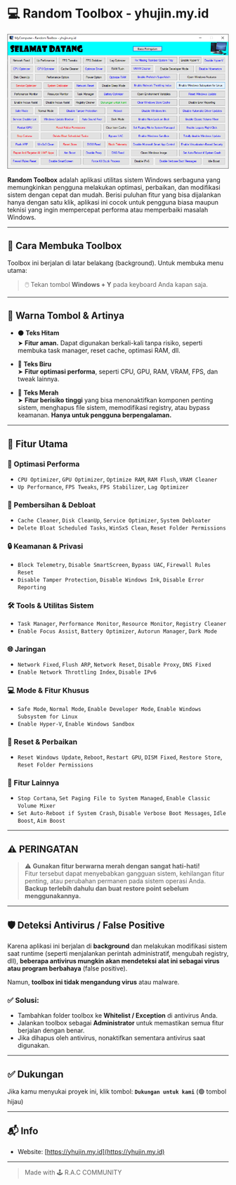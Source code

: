 # 💻 Random Toolbox - yhujin.my.id

![Tampilan Toolbox](image.png)

**Random Toolbox** adalah aplikasi utilitas sistem Windows serbaguna yang memungkinkan pengguna melakukan optimasi, perbaikan, dan modifikasi sistem dengan cepat dan mudah. Berisi puluhan fitur yang bisa dijalankan hanya dengan satu klik, aplikasi ini cocok untuk pengguna biasa maupun teknisi yang ingin mempercepat performa atau memperbaiki masalah Windows.

---

## 🧠 Cara Membuka Toolbox

Toolbox ini berjalan di latar belakang (background). Untuk membuka menu utama:

> 🖱️ Tekan tombol **Windows + Y** pada keyboard Anda kapan saja.

---

## 🎨 Warna Tombol & Artinya

- ⚫ **Teks Hitam**  
  ➤ **Fitur aman.** Dapat digunakan berkali-kali tanpa risiko, seperti membuka task manager, reset cache, optimasi RAM, dll.

- 🔵 **Teks Biru**  
  ➤ **Fitur optimasi performa**, seperti CPU, GPU, RAM, VRAM, FPS, dan tweak lainnya.

- 🔴 **Teks Merah**  
  ➤ **Fitur berisiko tinggi** yang bisa menonaktifkan komponen penting sistem, menghapus file sistem, memodifikasi registry, atau bypass keamanan. **Hanya untuk pengguna berpengalaman.**

---

## 🧰 Fitur Utama

### 🚀 Optimasi Performa
- `CPU Optimizer`, `GPU Optimizer`, `Optimize RAM`, `RAM Flush`, `VRAM Cleaner`
- `Up Performance`, `FPS Tweaks`, `FPS Stabilizer`, `Lag Optimizer`

### 🧹 Pembersihan & Debloat
- `Cache Cleaner`, `Disk CleanUp`, `Service Optimizer`, `System Debloater`
- `Delete Bloat Scheduled Tasks`, `WinSxS Clean`, `Reset Folder Permissions`

### 🔒 Keamanan & Privasi
- `Block Telemetry`, `Disable SmartScreen`, `Bypass UAC`, `Firewall Rules Reset`
- `Disable Tamper Protection`, `Disable Windows Ink`, `Disable Error Reporting`

### 🛠️ Tools & Utilitas Sistem
- `Task Manager`, `Performance Monitor`, `Resource Monitor`, `Registry Cleaner`
- `Enable Focus Assist`, `Battery Optimizer`, `Autorun Manager`, `Dark Mode`

### 🌐 Jaringan
- `Network Fixed`, `Flush ARP`, `Network Reset`, `Disable Proxy`, `DNS Fixed`
- `Enable Network Throttling Index`, `Disable IPv6`

### 💻 Mode & Fitur Khusus
- `Safe Mode`, `Normal Mode`, `Enable Developer Mode`, `Enable Windows Subsystem for Linux`
- `Enable Hyper-V`, `Enable Windows Sandbox`

### 🔁 Reset & Perbaikan
- `Reset Windows Update`, `Reboot`, `Restart GPU`, `DISM Fixed`, `Restore Store`, `Reset Folder Permissions`

### 🔄 Fitur Lainnya
- `Stop Cortana`, `Set Paging File to System Managed`, `Enable Classic Volume Mixer`
- `Set Auto-Reboot if System Crash`, `Disable Verbose Boot Messages`, `Idle Boost`, `Aim Boost`

---

## ⚠️ PERINGATAN

> ⚠️ **Gunakan fitur berwarna merah dengan sangat hati-hati!**  
> Fitur tersebut dapat menyebabkan gangguan sistem, kehilangan fitur penting, atau perubahan permanen pada sistem operasi Anda.  
> **Backup terlebih dahulu dan buat restore point sebelum menggunakannya.**

---

## 🛡️ Deteksi Antivirus / False Positive

Karena aplikasi ini berjalan di **background** dan melakukan modifikasi sistem saat runtime (seperti menjalankan perintah administratif, mengubah registry, dll), **beberapa antivirus mungkin akan mendeteksi alat ini sebagai virus atau program berbahaya** (false positive).

Namun, **toolbox ini tidak mengandung virus** atau malware.

### ✅ Solusi:
- Tambahkan folder toolbox ke **Whitelist / Exception** di antivirus Anda.
- Jalankan toolbox sebagai **Administrator** untuk memastikan semua fitur berjalan dengan benar.
- Jika dihapus oleh antivirus, nonaktifkan sementara antivirus saat digunakan.

---

## ✅ Dukungan

Jika kamu menyukai proyek ini, klik tombol:
**`Dukungan untuk kami`** (🟢 tombol hijau)

---

## 📬 Info

- Website: [https://yhujin.my.id](https://yhujin.my.id)

---

> Made with 🕹 R.A.C COMMUNITY
